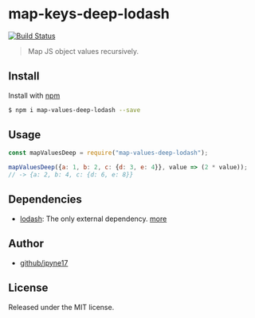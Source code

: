 # map-keys-deep-lodash
[![Build Status](https://travis-ci.com/jpyne17/map-values-deep-lodash.svg?branch=master)](https://travis-ci.com/jpyne17/map-values-deep-lodash)
> Map JS object values recursively.


## Install

Install with [npm](https://www.npmjs.com/)

```sh
$ npm i map-values-deep-lodash --save
```

## Usage

```js
const mapValuesDeep = require("map-values-deep-lodash");

mapValuesDeep({a: 1, b: 2, c: {d: 3, e: 4}}, value => (2 * value));
// -> {a: 2, b: 4, c: {d: 6, e: 8}}
```

## Dependencies

* [lodash](https://github.com/lodash/lodash): The only external dependency. [more](https://github.com/lodash/lodash)


## Author

+ [github/jpyne17](https://github.com/jpyne17)

## License

Released under the MIT license.

